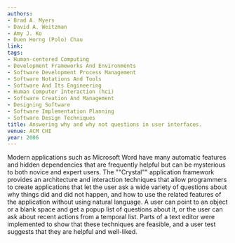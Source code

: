 ```yaml
---
authors:
- Brad A. Myers
- David A. Weitzman
- Amy J. Ko
- Duen Horng (Polo) Chau
link:
tags:
- Human-centered Computing
- Development Frameworks And Environments
- Software Development Process Management
- Software Notations And Tools
- Software And Its Engineering
- Human Computer Interaction (hci)
- Software Creation And Management
- Designing Software
- Software Implementation Planning
- Software Design Techniques
title: Answering why and why not questions in user interfaces.
venue: ACM CHI
year: 2006
---
```

Modern applications such as Microsoft Word have many automatic features and hidden dependencies that are frequently helpful but can be mysterious to both novice and expert users. The ""Crystal"" application framework provides an architecture and interaction techniques that allow programmers to create applications that let the user ask a wide variety of questions about why things did and did not happen, and how to use the related features of the application without using natural language. A user can point to an object or a blank space and get a popup list of questions about it, or the user can ask about recent actions from a temporal list. Parts of a text editor were implemented to show that these techniques are feasible, and a user test suggests that they are helpful and well-liked.